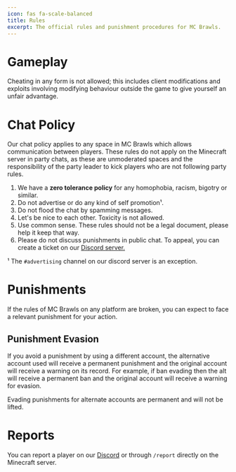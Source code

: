 ```yaml
---
icon: fas fa-scale-balanced
title: Rules
excerpt: The official rules and punishment procedures for MC Brawls.
---
```


# Gameplay

Cheating in any form is not allowed; this includes client modifications and exploits involving modifying behaviour outside the game to give yourself an unfair advantage.

# Chat Policy

Our chat policy applies to any space in MC Brawls which allows communication between players. These rules do not apply on the Minecraft server in party chats, as these are unmoderated spaces and the responsibility of the party leader to kick players who are not following party rules.

1. We have a **zero tolerance policy** for any homophobia, racism, bigotry or similar.
2. Do not advertise or do any kind of self promotion¹.
3. Do not flood the chat by spamming messages.
4. Let's be nice to each other. Toxicity is not allowed.
5. Use common sense. These rules should not be a legal document, please help it keep that way.
6. Please do not discuss punishments in public chat. To appeal, you can create a ticket on our [Discord server.](https://discord.mcbrawls.net)

¹ The `#advertising` channel on our discord server is an exception.

# Punishments

If the rules of MC Brawls on any platform are broken, you can expect to face a relevant punishment for your action.

## Punishment Evasion

If you avoid a punishment by using a different account, the alternative account used will receive a permanent punishment and the original account will receive a warning on its record. For example, if ban evading then the alt will receive a permanent ban and the original account will receive a warning for evasion.

Evading punishments for alternate accounts are permanent and will not be lifted.

# Reports

You can report a player on our [Discord](https://discord.mcbrawls.net) or through `/report` directly on the Minecraft server.
